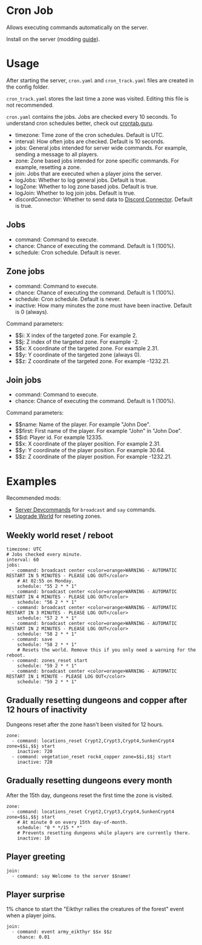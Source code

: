 # Cron Job

Allows executing commands automatically on the server.

Install on the server (modding [guide](https://youtu.be/WfvA5a5tNHo)).

# Usage

After starting the server, `cron.yaml` and `cron_track.yaml` files are created in the config folder.

`cron_track.yaml` stores the last time a zone was visited. Editing this file is not recommended.

`cron.yaml` contains the jobs. Jobs are checked every 10 seconds. To understand cron schedules better, check out [crontab.guru](https://crontab.guru/).

- timezone: Time zone of the cron schedules. Default is UTC.
- interval: How often jobs are checked. Default is 10 seconds.
- jobs: General jobs intended for server wide commands. For example, sending a message to all players.
- zone: Zone based jobs intended for zone specific commands. For example, resetting a zone.
- join: Jobs that are executed when a player joins the server.
- logJobs: Whether to log general jobs. Default is true.
- logZone: Whether to log zone based jobs. Default is true.
- logJoin: Whether to log join jobs. Default is true.
- discordConnector: Whether to send data to [Discord Connector](https://valheim.thunderstore.io/package/nwesterhausen/DiscordConnector/). Default is true.

## Jobs

- command: Command to execute.
- chance: Chance of executing the command. Default is 1 (100%).
- schedule: Cron schedule. Default is never.

## Zone jobs

- command: Command to execute.
- chance: Chance of executing the command. Default is 1 (100%).
- schedule: Cron schedule. Default is never.
- inactive: How many minutes the zone must have been inactive. Default is 0 (always).

Command parameters: 
- $$i: X index of the targeted zone. For example 2.
- $$j: Z index of the targeted zone. For example -2.
- $$x: X coordinate of the targeted zone. For example 2.31.
- $$y: Y coordinate of the targeted zone (always 0).
- $$z: Z coordinate of the targeted zone. For example -1232.21.

## Join jobs

- command: Command to execute.
- chance: Chance of executing the command. Default is 1 (100%).

Command parameters: 
- $$name: Name of the player. For example "John Doe".
- $$first: First name of the player. For example "John" in "John Doe".
- $$id: Player id. For example 12335.
- $$x: X coordinate of the player position. For example 2.31.
- $$y: Y coordinate of the player position. For example 30.64.
- $$z: Z coordinate of the player position. For example -1232.21.

# Examples

Recommended mods:
- [Server Devcommands](https://valheim.thunderstore.io/package/JereKuusela/Server_devcommands/) for `broadcast` and `say` commands.
- [Upgrade World](https://valheim.thunderstore.io/package/JereKuusela/Upgrade_World/) for reseting zones.


## Weekly world reset / reboot

```
timezone: UTC
# Jobs checked every minute.
interval: 60
jobs: 
  - command: broadcast center <color=orange>WARNING - AUTOMATIC RESTART IN 5 MINUTES - PLEASE LOG OUT</color>
    # At 02:55 on Monday.
    schedule: "55 2 * * 1"
  - command: broadcast center <color=orange>WARNING - AUTOMATIC RESTART IN 4 MINUTES - PLEASE LOG OUT</color>
    schedule: "56 2 * * 1"
  - command: broadcast center <color=orange>WARNING - AUTOMATIC RESTART IN 3 MINUTES - PLEASE LOG OUT</color>
    schedule: "57 2 * * 1"
  - command: broadcast center <color=orange>WARNING - AUTOMATIC RESTART IN 2 MINUTES - PLEASE LOG OUT</color>
    schedule: "58 2 * * 1"
  - command: save
    schedule: "58 2 * * 1"
    # Resets the world. Remove this if you only need a warning for the reboot.
  - command: zones_reset start
    schedule: "59 2 * * 1"
  - command: broadcast center <color=orange>WARNING - AUTOMATIC RESTART IN 1 MINUTE - PLEASE LOG OUT</color>
    schedule: "59 2 * * 1"
```

## Gradually resetting dungeons and copper after 12 hours of inactivity

Dungeons reset after the zone hasn't been visited for 12 hours.

```
zone:
  - command: locations_reset Crypt2,Crypt3,Crypt4,SunkenCrypt4 zone=$$i,$$j start
    inactive: 720
  - command: vegetation_reset rock4_copper zone=$$i,$$j start
    inactive: 720
```

## Gradually resetting dungeons every month

After the 15th day, dungeons reset the first time the zone is visited.

```
zone:
  - command: locations_reset Crypt2,Crypt3,Crypt4,SunkenCrypt4 zone=$$i,$$j start
    # At minute 0 on every 15th day-of-month.
    schedule: "0 * */15 * *"
    # Prevents resetting dungeons while players are currently there.
    inactive: 10
```

## Player greeting

```
join:
  - command: say Welcome to the server $$name!
```

## Player surprise

1% chance to start the "Eikthyr rallies the creatures of the forest" event when a player joins.

```
join:
  - command: event army_eikthyr $$x $$z
    chance: 0.01
```

